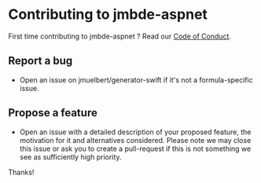 # Contributing to jmbde-aspnet

First time contributing to jmbde-aspnet ? Read our [Code of Conduct](https://github.com/jmuelbert/generator-swift/blob/master/CODE_OF_CONDUCT.md#code-of-conduct).

## Report a bug

* Open an issue on jmuelbert/generator-swift if it's not a formula-specific issue.

## Propose a feature

* Open an issue with a detailed description of your proposed feature, the motivation for it and alternatives considered. Please note we may close this issue or ask you to create a pull-request if this is not something we see as sufficiently high priority.

Thanks!
